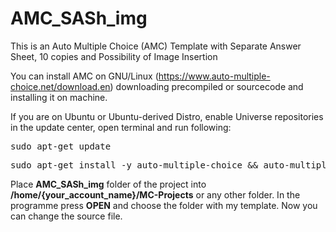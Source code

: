 # AMC_SASh_img
This is an Auto Multiple Choice (AMC) Template with Separate Answer Sheet, 10 copies and Possibility of Image Insertion

You can install AMC on GNU/Linux (https://www.auto-multiple-choice.net/download.en) downloading precompiled or sourcecode and installing it on machine.

If you are on Ubuntu or Ubuntu-derived Distro, enable Universe repositories in the update center, open terminal and run following:
  <pre>sudo apt-get update</pre>
  <pre>sudo apt-get install -y auto-multiple-choice && auto-multiple-choice</pre>
  
Place <b>AMC_SASh_img</b> folder of the project into <b>/home/{your_account_name}/MC-Projects</b> or any other folder.
In the programme press <b>OPEN</b> and choose the folder with my template. Now you can change the source file.
